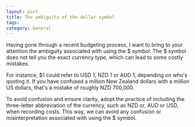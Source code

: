 ```yaml
---
layout: post
title: The ambiguity of the dollar symbol
tags: 
category: General
---
```


Having gone through a recent budgeting process, I want to bring to your attention the ambiguity associated with using the $ symbol. The $ symbol does not tell you the exact currency type, which can lead to some costly mistakes.

For instance, $1 could refer to USD 1, NZD 1 or AUD 1, depending on who's quoting it. If you have confused a million New Zealand dollars with a million US dollars, that's a mistake of roughly NZD 700,000.

To avoid confusion and ensure clarity, adopt the practice of including the three-letter abbreviation of the currency, such as NZD or, AUD or USD, when recording costs. This way, we can avoid any confusion or misinterpretation associated with using the $ symbol.
